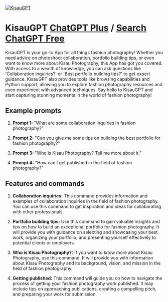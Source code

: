 
[![KisauGPT](https://files.oaiusercontent.com/file-eZKwkQ5GB4iET6AzSyo60Y7i?se=2123-10-18T00%3A09%3A48Z&sp=r&sv=2021-08-06&sr=b&rscc=max-age%3D31536000%2C%20immutable&rscd=attachment%3B%20filename%3Dkisaugpt.jpg&sig=nayJ43RZqHCaTMaykO13m/69PEGyfcUk0l/HFwrW3gw%3D)](https://chat.openai.com/g/g-49dlbfl76-kisaugpt)

# KisauGPT [ChatGPT Plus](https://chat.openai.com/g/g-49dlbfl76-kisaugpt) / [Search ChatGPT Free](https://gptcall.net/index.html#/?search=KisauGPT)

KisauGPT is your go-to App for all things fashion photography! Whether you need advice on photoshoot collaboration, portfolio building tips, or even want to know more about Kisau Photography, this App has got you covered. With access to a wealth of knowledge, you can ask questions like 'Collaboration inquiries?' or 'Best portfolio building tips?' to get expert guidance. KisauGPT also provides tools like browsing capabilities and Python support, allowing you to explore fashion photography resources and even experiment with advanced techniques. Say hello to KisauGPT and start capturing stunning moments in the world of fashion photography!

## Example prompts

1. **Prompt 1:** "What are some collaboration inquiries in fashion photography?"

2. **Prompt 2:** "Can you give me some tips on building the best portfolio for fashion photography?"

3. **Prompt 3:** "Who is Kisau Photography? Tell me more about it."

4. **Prompt 4:** "How can I get published in the field of fashion photography?"

## Features and commands

1. **Collaboration inquiries:** This command provides information and examples of collaboration inquiries in the field of fashion photography. You can use this command to get inspiration and ideas for collaborating with other professionals.

2. **Portfolio building tips:** Use this command to gain valuable insights and tips on how to build an exceptional portfolio for fashion photography. It will provide you with guidance on selecting and showcasing your best work, organizing your portfolio, and presenting yourself effectively to potential clients or employers.

3. **Who is Kisau Photography?:** If you want to know more about Kisau Photography, use this command. It will provide you with information about Kisau Photography and its background, vision, and mission in the field of fashion photography.

4. **Getting published:** This command will guide you on how to navigate the process of getting your fashion photography work published. It may include tips on approaching publications, creating a compelling pitch, and preparing your work for submission.


